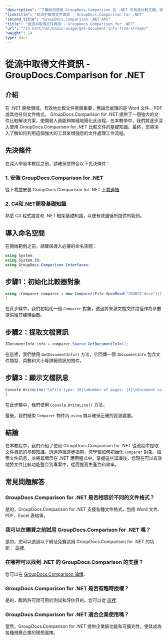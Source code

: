 ```yaml
---
"description": "了解如何使用 GroupDocs.Comparison 在 .NET 中有效比較文檔，從而無縫增強您的文件處理工作流程。"
"linktitle": "從流中取得文件資訊 - GroupDocs.Comparison for .NET"
"second_title": "GroupDocs.Comparison .NET API"
"title": "從流中取得文件資訊 - GroupDocs.Comparison for .NET"
"url": "/zh-hant/net/basic-usage/get-document-info-from-stream/"
"weight": 14
type: docs
---
```

# 從流中取得文件資訊 - GroupDocs.Comparison for .NET

## 介紹
在 .NET 開發領域，有效地比較文件至關重要，無論您處理的是 Word 文件、PDF 或其他任何文件格式。 GroupDocs.Comparison for .NET 提供了一個強大的文件比較解決方案，使開發人員能夠無縫地簡化此流程。在本教學中，我們將逐步深入使用 GroupDocs.Comparison for .NET 比較文件的基礎知識。最終，您將深入了解如何利用這個強大的工具來增強您的文件處理工作流程。
## 先決條件
在深入學習本教程之前，請確保您符合以下先決條件：
### 1. 安裝 GroupDocs.Comparison for .NET
從下載並安裝 GroupDocs.Comparison for .NET [下載連結](https://releases。groupdocs.com/comparison/net/).
### 2. C#和.NET開發基礎知識
熟悉 C# 程式語言和 .NET 框架基礎知識，以便有效遵循所提供的範例。

## 導入命名空間
在開始範例之前，請確保導入必要的命名空間：
```csharp
using System;
using System.IO;
using GroupDocs.Comparison.Interfaces;
```

## 步驟1：初始化比較器對象
```csharp
using (Comparer comparer = new Comparer(File.OpenRead("SOURCE.docx")))
{
```
在此步驟中，我們初始化一個 `Comparer` 對象，透過將來源文檔文件路徑作為參數提供給其建構函數。
## 步驟2：提取文檔資訊
```csharp
IDocumentInfo info = comparer.Source.GetDocumentInfo();
```
在這裡，我們使用 `GetDocumentInfo()` 方法，它回傳一個 `IDocumentInfo` 包含文件類型、頁數和大小等詳細資訊的物件。
## 步驟3：顯示文檔訊息
```csharp
Console.WriteLine("\nFile type: {0}\nNumber of pages: {1}\nDocument size: {2} bytes", info.FileType, info.PageCount, info.Size);
}
```
在此步驟中，我們使用 `Console.WriteLine()` 方法。

最後，我們結束 `Comparer` 物件內 `using` 塊以確保正確的資源處置。

## 結論
在本教程中，我們介紹了使用 GroupDocs.Comparison for .NET 從流程中提取文件資訊的基礎知識。透過遵循逐步指南，您學習如何初始化 `Comparer` 對象，檢索文件訊息，並將其顯示在 .NET 應用程式中。掌握這些知識後，您現在可以有效地將文件比較功能整合到專案中，從而提高生產力和效率。
## 常見問題解答
### GroupDocs.Comparison for .NET 是否相容於不同的文件格式？
是的，GroupDocs.Comparison for .NET 支援各種文件格式，包括 Word 文件、PDF、Excel 表格等。
### 我可以在購買之前試用 GroupDocs.Comparison for .NET 嗎？
是的，您可以透過以下網址免費試用 GroupDocs.Comparison for .NET 的功能： [這裡](https://releases。groupdocs.com/).
### 在哪裡可以找到 .NET 的 GroupDocs.Comparison 的支援？
您可以在 [GroupDocs.Comparison 論壇](https://forum。groupdocs.com/c/comparison/12).
### GroupDocs.Comparison for .NET 是否有臨時授權？
是的，臨時許可證可用於測試和評估目的。您可以從 [這裡](https://purchase。groupdocs.com/temporary-license/).
### GroupDocs.Comparison for .NET 適合企業使用嗎？
當然，GroupDocs.Comparison for .NET 提供企業級功能和可擴充性，使其成為各種規模企業的理想選擇。